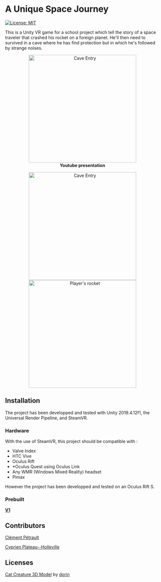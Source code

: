 # A Unique Space Journey

[![License: MIT](https://img.shields.io/badge/License-MIT-yellow.svg)](https://opensource.org/licenses/MIT)

This is a Unity VR game for a school project which tell the story of a space traveler that crashed his rocket on a foreign planet. He'll then need to survived in a cave where he has find protection but in which he's followed by strange noises.

<p align="center">
  <a href="https://www.youtube.com/watch?v=_ASvNGurleg"><img src="https://img.youtube.com/vi/_ASvNGurleg/0.jpg" alt="Cave Entry" width="350"/></a>
  <br/>
  <b>Youtube presentation</b>
</p>

<p align="center">
<img src="https://github.com/PlathC/AUniqueSpaceJourney/blob/main/readme_image/cave_entry.png" alt="Cave Entry" width="350"/><img src="https://github.com/PlathC/AUniqueSpaceJourney/blob/main/readme_image/rocket.png" alt="Player's rocket" width="350"/>
</p>

## Installation

The project has been developped and tested with Unity 2019.4.12f1, the Universal Render Pipeline, and SteamVR.

### Hardware

With the use of SteamVR, this project should be compatible with :

- Valve Index
- HTC Vive
- Oculus Rift
- *Oculus Quest using Oculus Link
- Any WMR (Windows Mixed Reality) headset
- Pimax

However the project has been developped and tested on an Oculus Rift S.

### Prebuilt 

[__V1__](https://github.com/PlathC/AUniqueSpaceJourney/releases/tag/1.0.0)

## Contributors

[Clément Pétrault](https://github.com/fatalkiller)

[Cyprien Plateau--Holleville](https://github.com/PlathC)

## Licenses

[Cat Creature 3D Model](https://sketchfab.com/3d-models/cat-creature-b475f985a90640648746a8e5371f0505) by [dorin](https://sketchfab.com/dorin)
